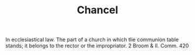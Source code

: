 ---
title: Chancel
letter: C
permalink: "/definitions/bld-chancel.html"
body: In ecclesiastical law. The part of a church in which tlie communion table stands;
  it belongs to the rector or the impropriator. 2 Broom & II. Comm. 420
published_at: '2018-07-07'
source: Black's Law Dictionary 2nd Ed (1910)
layout: post
---